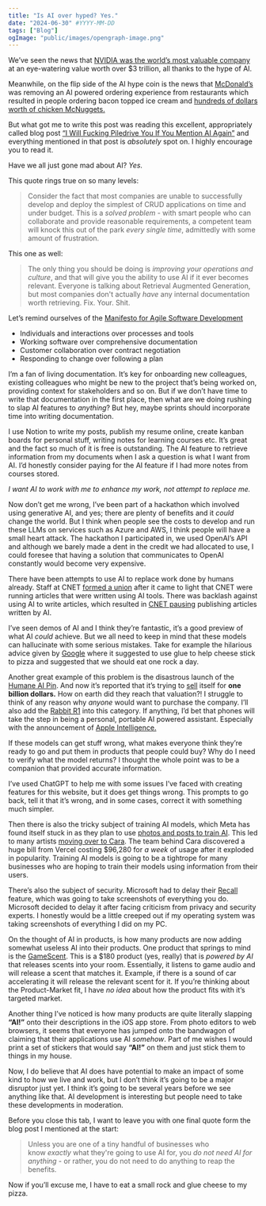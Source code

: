 ```yaml
---
title: "Is AI over hyped? Yes."
date: "2024-06-30" #YYYY-MM-DD
tags: ["Blog"]
ogImage: "public/images/opengraph-image.png"
---
```


We’ve seen the news that [NVIDIA was the world’s most valuable company](https://www.theverge.com/2024/6/18/24181393/nvidia-most-valuable-company-microsoft-apple-google) at an eye-watering value worth over $3 trillion, all thanks to the hype of AI.

Meanwhile, on the flip side of the AI hype coin is the news that [McDonald’s](https://www.bbc.co.uk/news/articles/c722gne7qngo) was removing an AI powered ordering experience from restaurants which resulted in people ordering bacon topped ice cream and [hundreds of dollars worth of chicken McNuggets.](https://www.tiktok.com/@typical_redhead_/video/7192248491853303086)

But what got me to write this post was reading this excellent, appropriately called blog post [“I Will Fucking Piledrive You If You Mention AI Again”](https://ludic.mataroa.blog/blog/i-will-fucking-piledrive-you-if-you-mention-ai-again/) and everything mentioned in that post is *absolutely* spot on. I highly encourage you to read it.

Have we all just gone mad about AI? *Yes.*

This quote rings true on so many levels:

> Consider the fact that most companies are unable to successfully develop and deploy the simplest of CRUD applications on time and under budget. This is a *solved problem* - with smart people who can collaborate and provide reasonable requirements, a competent team will knock this out of the park *every single time*, admittedly with some amount of frustration.
> 

This one as well:

> The only thing you should be doing is *improving your operations and culture*, and that will give you the ability to use AI if it ever becomes relevant. Everyone is talking about Retrieval Augmented Generation, but most companies don't actually *have* any internal documentation worth retrieving. Fix. Your. Shit.
> 

Let’s remind ourselves of the [Manifesto for Agile Software Development](https://agilemanifesto.org/)

- Individuals and interactions over processes and tools
- Working software over comprehensive documentation
- Customer collaboration over contract negotiation
- Responding to change over following a plan

I’m a fan of living documentation. It’s key for onboarding new colleagues, existing colleagues who might be new to the project that’s being worked on, providing context for stakeholders and so on. But if we don’t have time to write that documentation in the first place, then what are we doing rushing to slap AI features to *anything*? But hey, maybe sprints should incorporate time into writing documentation.

I use Notion to write my posts, publish my resume online, create kanban boards for personal stuff, writing notes for learning courses etc. It’s great and the fact so much of it is free is outstanding. The AI feature to retrieve information from my documents when I ask a question is what I want from AI. I’d honestly consider paying for the AI feature if I had more notes from courses stored.

*I want AI to work with me to enhance my work, not attempt to replace me.*

Now don’t get me wrong, I’ve been part of a hackathon which involved using generative AI, and yes; there are plenty of benefits and it *could* change the world. But I think when people see the costs to develop and run these LLMs on services such as Azure and AWS, I think people will have a small heart attack. The hackathon I participated in, we used OpenAI’s API and although we barely made a dent in the credit we had allocated to use, I could foresee that having a solution that communicates to OpenAI constantly would become very expensive.

There have been attempts to use AI to replace work done by humans already. Staff at CNET [formed a union](https://www.theverge.com/2023/5/16/23723959/cnet-union-red-ventures-tech-editorial-independence-ai-writing) after it came to light that CNET were running articles that were written using AI tools. There was backlash against using AI to write articles, which resulted in [CNET pausing](https://www.theverge.com/2023/1/20/23564311/cnet-pausing-ai-articles-bot-red-ventures) publishing articles written by AI.

I’ve seen demos of AI and I think they’re fantastic, it’s a good preview of what AI *could* achieve. But we all need to keep in mind that these models can hallucinate with some serious mistakes. Take for example the hilarious advice given by [Google](https://www.bbc.co.uk/news/articles/cd11gzejgz4o) where it suggested to use glue to help cheese stick to pizza and suggested that we should eat one rock a day. 

Another great example of this problem is the disastrous launch of the [Humane AI Pin](https://www.theverge.com/24126502/humane-ai-pin-review). And now it’s reported that it’s trying to [sell](https://www.bloomberg.com/news/articles/2024-05-22/wearable-ai-startup-humane-is-said-to-explore-potential-sale) itself for **one billion dollars.** How on earth did they reach that valuation?! I struggle to think of any reason why *anyone* would want to purchase the company. I’ll also add the [Rabbit R1](https://www.rabbit.tech/) into this category. If anything, I’d bet that phones will take the step in being a personal, portable AI powered assistant. Especially with the announcement of [Apple Intelligence.](https://www.apple.com/uk/newsroom/2024/06/introducing-apple-intelligence-for-iphone-ipad-and-mac/)

If these models can get stuff wrong, what makes everyone think they’re ready to go and put them in products that people could buy? Why do I need to verify what the model returns? I thought the whole point was to be a companion that provided accurate information.

I’ve used ChatGPT to help me with some issues I’ve faced with creating features for this website, but it does get things wrong. This prompts to go back, tell it that it’s wrong, and in some cases, correct it with something much simpler.

Then there is also the tricky subject of training AI models, which Meta has found itself stuck in as they plan to use [photos and posts to train AI](https://www.cnet.com/tech/services-and-software/how-to-opt-out-of-instagram-and-facebook-using-your-posts-for-ai/). This led to many artists [moving over to Cara](https://techcrunch.com/2024/06/06/a-social-app-for-creatives-cara-grew-from-40k-to-650k-users-in-a-week-because-artists-are-fed-up-with-metas-ai-policies/). The team behind Cara discovered a huge bill from Vercel costing $96,280 for *a week* of usage after it exploded in popularity. Training AI models is going to be a tightrope for many businesses who are hoping to train their models using information from their users.

There’s also the subject of security. Microsoft had to delay their [Recall](https://www.theverge.com/2024/6/13/24178144/microsoft-windows-ai-recall-feature-delay) feature, which was going to take screenshots of everything you do. Microsoft decided to delay it after facing criticism from privacy and security experts. I honestly would be a little creeped out if my operating system was taking screenshots of everything I did on my PC.

On the thought of AI in products, is how many products are now adding somewhat useless AI into their products. One product that springs to mind is the [GameScent](https://gamescent.com/). This is a $180 product (yes, really) that is *powered by AI* that releases scents into your room. Essentially, it listens to game audio and will release a scent that matches it. Example, if there is a sound of car accelerating it will release the relevant scent for it. If you’re thinking about the Product-Market fit, I have *no idea* about how the product fits with it’s targeted market. 

Another thing I’ve noticed is how many products are quite literally slapping **“AI!”** onto their descriptions in the iOS app store. From photo editors to web browsers, it seems that everyone has jumped onto the bandwagon of claiming that their applications use AI *somehow*. Part of me wishes I would print a set of stickers that would say **“AI!”** on them and just stick them to things in my house.

Now, I do believe that AI does have potential to make an impact of some kind to how we live and work, but I don’t think it’s going to be a major disruptor just yet. I think it’s going to be several years before we see anything like that. AI development is interesting but people need to take these developments in moderation.

Before you close this tab, I want to leave you with one final quote form the blog post I mentioned at the start:

> Unless you are one of a tiny handful of businesses who know *exactly* what they're going to use AI for, you *do not need AI for anything* - or rather, you do not need to do anything to reap the benefits.
> 

Now if you’ll excuse me, I have to eat a small rock and glue cheese to my pizza.